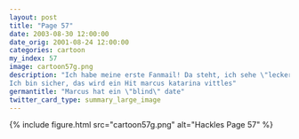 ```yaml
---
layout: post
title: "Page 57"
date: 2003-08-30 12:00:00
date_orig: 2001-08-24 12:00:00
categories: cartoon
my_index: 57
image: cartoon57g.png
description: "Ich habe meine erste Fanmail! Da steht, ich sehe \"lecker\" aus Vielleicht sollte ich Marcus sagen, dass seine Fans hungrige Katzen sind Wir haben bald ein Date Nah Ich nehme sie mit zur ultra-konservativen Mäuse-Versammlung.
Ich bin sicher, das wird ein Hit marcus katarina vittles"
germantitle: "Marcus hat ein \"blind\" date"
twitter_card_type: summary_large_image
---
```


{% include figure.html src="cartoon57g.png" alt="Hackles Page 57"  %}
